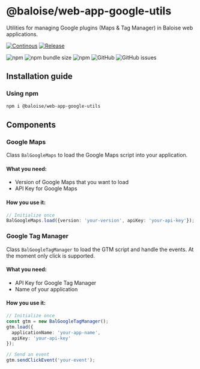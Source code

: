 # @baloise/web-app-google-utils
Utilities for managing Google plugins (Maps & Tag Manager) in Baloise web applications.

[![Continous](https://github.com/baloise/web-app-google-utils/actions/workflows/continous.yml/badge.svg?branch=master)](https://github.com/baloise/web-app-google-utils/actions/workflows/continous.yml)
[![Release](https://github.com/baloise/web-app-google-utils/actions/workflows/release.yml/badge.svg?branch=master)](https://github.com/baloise/web-app-google-utils/actions/workflows/release.yml)

![npm](https://img.shields.io/npm/v/@baloise/web-app-google-utils)
![npm bundle size](https://img.shields.io/bundlephobia/min/@baloise/web-app-google-utils)
![npm](https://img.shields.io/npm/dt/@baloise/web-app-google-utils)
![GitHub](https://img.shields.io/github/license/baloise/web-app-google-utils)
![GitHub issues](https://img.shields.io/github/issues/baloise/web-app-google-utils)


## Installation guide

### Using npm

```bash
npm i @baloise/web-app-google-utils
```

## Components

### Google Maps
Class `BalGoogleMaps` to load the Google Maps script into your application.

#### What you need:
- Version of Google Maps that you want to load
- API Key for Google Maps

#### How you use it:
```typescript
// Initialize once
BalGoogleMaps.load({version: 'your-version', apiKey: 'your-api-key'});
```

### Google Tag Manager
Class `BalGoogleTagManager` to load the GTM script and handle the events. At the moment only click is supported.

#### What you need:
- API Key for Google Tag Manager
- Name of your application

#### How you use it:
```typescript
// Initialize once
const gtm = new BalGoogleTagManager();
gtm.load({
  applicationName: 'your-app-name',
  apiKey: 'your-api-key'
});

// Send an event
gtm.sendClickEvent('your-event');
```
